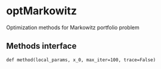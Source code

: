 # optMarkowitz
Optimization methods for Markowitz portfolio problem

## Methods interface

```
def method(local_params, x_0, max_iter=100, trace=False)
```

